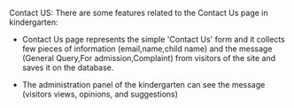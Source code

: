 Contact US:
There are some features related to the Contact Us page in
kindergarten:

+ Contact Us page represents the simple 'Contact Us' form and it collects
few pieces of information (email,name,child name) and the message (General Query,For admission,Complaint) from visitors of the site and saves
it on the database.

+ The administration panel of the kindergarten can see the message (visitors views, opinions, and suggestions)
